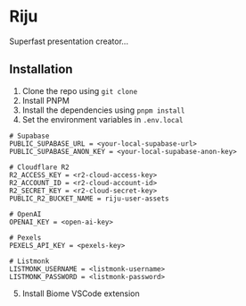# Riju

Superfast presentation creator...

## Installation

1. Clone the repo using
```git clone```
2. Install PNPM
3. Install the dependencies using
```pnpm install```
4. Set the environment variables in ```.env.local```

```env
# Supabase
PUBLIC_SUPABASE_URL = <your-local-supabase-url>
PUBLIC_SUPABASE_ANON_KEY = <your-local-supabase-anon-key>

# Cloudflare R2
R2_ACCESS_KEY = <r2-cloud-access-key>
R2_ACCOUNT_ID = <r2-cloud-account-id>
R2_SECRET_KEY = <r2-cloud-secret-key>
PUBLIC_R2_BUCKET_NAME = riju-user-assets

# OpenAI
OPENAI_KEY = <open-ai-key>

# Pexels
PEXELS_API_KEY = <pexels-key>

# Listmonk
LISTMONK_USERNAME = <listmonk-username>
LISTMONK_PASSWORD = <listmonk-password>
```
5. Install Biome VSCode extension
